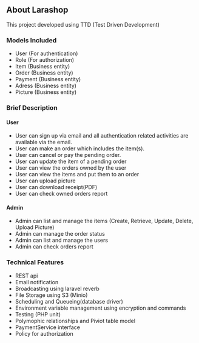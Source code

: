 ## About Larashop

This project developed using TTD (Test Driven Development)

### Models Included

-   User (For authentication)
-   Role (For authorization)
-   Item (Business entity)
-   Order (Business entity)
-   Payment (Business entity)
-   Adress (Business entity)
-   Picture (Business entity)

### Brief Description

#### User

-   User can sign up via email and all authentication related activities are available via the email.
-   User can make an order which includes the item(s).
-   User can cancel or pay the pending order.
-   User can update the item of a pending order
-   User can view the orders owned by the user
-   User can view the items and put them to an order
-   User can upload picture
-   User can download receipt(PDF)
-   User can check owned orders report

#### Admin

-   Admin can list and manage the items (Create, Retrieve, Update, Delete, Upload Picture)
-   Admin can manage the order status
-   Admin can list and manage the users
-   Admin can check orders report

### Technical Features

-   REST api
-   Email notification
-   Broadcasting using laravel reverb
-   File Storage using S3 (Minio)
-   Scheduling and Queueing(database driver)
-   Environment variable management using encryption and commands
-   Testing (PHP unit)
-   Polymophic relationships and Piviot table model
-   PaymentService interface
-   Policy for authorization
